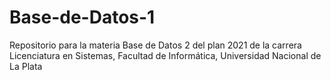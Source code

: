 # Base-de-Datos-1
Repositorio para la materia Base de Datos 2 del plan 2021 de la carrera Licenciatura en Sistemas, Facultad de Informática, Universidad Nacional de La Plata
